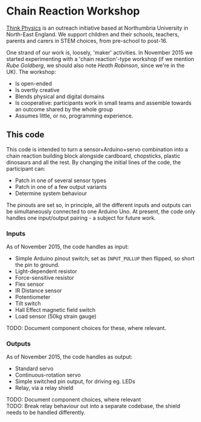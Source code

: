# Chain Reaction Workshop

[Think Physics](http://thinkphysics.org) is an outreach initiative based at Northumbria University in North-East England. We support children and their schools, teachers, parents and carers in STEM choices, from pre-school to post-16.

One strand of our work is, loosely, 'maker' activities. In November 2015 we started experimenting with a 'chain reaction'-type workshop (if we mention *Rube Goldberg*, we should also note *Heath Robinson*, since we're in the UK). The workshop:

* Is open-ended
* Is overtly creative
* Blends physical and digital domains
* Is cooperative: participants work in small teams and assemble towards an outcome shared by the whole group
* Assumes little, or no, programming experience.

## This code

This code is intended to turn a sensor+Arduino+servo combination into a chain reaction building block alongside cardboard, chopsticks, plastic dinosaurs and all the rest. By changing the initial lines of the code, the participant can:

* Patch in one of several sensor types
* Patch in one of a few output variants
* Determine system behaviour

The pinouts are set so, in principle, all the different inputs and outputs can be simultaneously connected to one Arduino Uno. At present, the code only handles one input/output pairing - a subject for future work.

### Inputs

As of November 2015, the code handles as input:

* Simple Arduino pinout switch; set as `INPUT_PULLUP` then flipped, so short the pin to ground.
* Light-dependent resistor
* Force-sensitive resistor
* Flex sensor
* IR Distance sensor
* Potentiometer
* Tilt switch
* Hall Effect magnetic field switch
* Load sensor (50kg strain gauge)

TODO: Document component choices for these, where relevant.

### Outputs

As of November 2015, the code handles as output:

* Standard servo
* Continuous-rotation servo
* Simple switched pin output, for driving eg. LEDs
* Relay, via a relay shield

TODO: Document component choices, where relevant  
TODO: Break relay behaviour out into a separate codebase, the shield needs to be handled differently.
